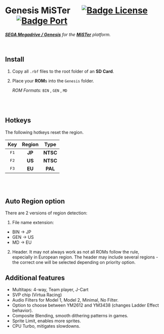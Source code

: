 # Genesis MiSTer    [![Badge License]][License]    [![Badge Port]][Port]

***[SEGA Megadrive / Genesis]*** *for the* ***[MiSTer]*** *platform.*

<br>

## Install

1. Copy all `.rbf` files to the root folder of an **SD Card**.

2. Place your **ROM**s into the `Genesis` folder.

    *ROM Formats:* `BIN` , `GEN` , `MD` 

<br>
<br>

## Hotkeys

The following hotkeys reset the region.

| Key | Region | Type
|:---:|:------:|:----:
| <kbd> F1 </kbd> | **JP** | **NTSC**
| <kbd> F2 </kbd> | **US** | **NTSC**
| <kbd> F3 </kbd> | **EU** | **PAL**

<br>
<br>

## Auto Region option
There are 2 versions of region detection:

1) File name extension:

* BIN -> JP
* GEN -> US
* MD  -> EU

2) Header. It may not always work as not all ROMs follow the rule, especially in European region.
The header may include several regions - the correct one will be selected depending on priority option.


## Additional features

* Multitaps: 4-way, Team player, J-Cart
* SVP chip (Virtua Racing)
* Audio Filters for Model 1, Model 2, Minimal, No Filter.
* Option to choose between YM2612 and YM3438 (changes Ladder Effect behavior).
* Composite Blending, smooth dithering patterns in games.
* Sprite Limit, enables more sprites.
* CPU Turbo, mitigates slowdowns.


<!----------------------------------------------------------------------------->

[Badge License]: https://img.shields.io/badge/License-GPL_3-blue.svg?style=for-the-badge
[Badge Port]: https://img.shields.io/badge/Port_Of-FPGAGen-EF2D5E.svg?style=for-the-badge

[SEGA Megadrive / Genesis]: https://en.wikipedia.org/wiki/Sega_Genesis
[MiSTer]: https://github.com/MiSTer-devel/Main_MiSTer/wiki
[Port]: https://github.com/Torlus/fpgagen

[License]: LICENSE